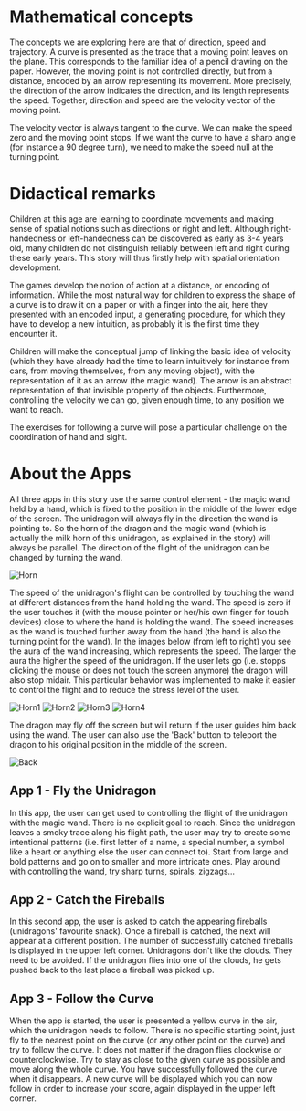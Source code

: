 # Mathematical concepts
The concepts we are exploring here are that of direction, speed and trajectory. A curve is presented as the trace that a moving point leaves on the plane. This corresponds to the familiar idea of a pencil drawing on the paper. However, the moving point is not controlled directly, but from a distance, encoded by an arrow representing its movement. More precisely, the direction of the arrow indicates the direction, and its length represents the speed. Together, direction and speed are the velocity vector of the moving point.

The velocity vector is always tangent to the curve. We can make the speed zero and the moving point stops. If we want the curve to have a sharp angle (for instance a 90 degree turn), we need to make the speed null at the turning point.

# Didactical remarks
Children at this age are learning to coordinate movements and making sense of spatial notions such as directions or right and left. Although right-handedness or left-handedness can be discovered as early as 3-4 years old, many children do not distinguish reliably between left and right during these early years. This story will thus firstly help with spatial orientation development.

The games develop the notion of action at a distance, or encoding of information. While the most natural way for children to express the shape of a curve is to draw it on a paper or with a finger into the air, here they presented with an encoded input, a generating procedure, for which they have to develop a new intuition, as probably it is the first time they encounter it.

Children will make the conceptual jump of linking the basic idea of velocity (which they have already had the time to learn intuitively for instance from cars, from moving themselves, from any moving object), with the representation of it as an arrow (the magic wand). The arrow is an abstract representation of that invisible property of the objects. Furthermore, controlling the velocity we can go, given enough time, to any position we want to reach.

The exercises for following a curve will pose a particular challenge on the coordination of hand and sight.

# About the Apps

All three apps in this story use the same control element - the magic wand held by a hand, which is fixed to the position in the middle of the lower edge of the screen. The unidragon will always fly in the direction the wand is pointing to. So the horn of the dragon and the magic wand (which is actually the milk horn of this unidragon, as explained in the story) will always be parallel. The direction of the flight of the unidragon can be changed by turning the wand.

![Horn](/stories/fire-1/img/_align-center_/horn.png)

The speed of the unidragon's flight can be controlled by touching the wand at different distances from the hand holding the wand. The speed is zero if the user touches it (with the mouse pointer or her/his own finger for touch devices) close to where the hand is holding the wand. The speed increases as the wand is touched further away from the hand (the hand is also the turning point for the wand). In the images below (from left to right) you see the aura of the wand increasing, which represents the speed. The larger the aura the higher the speed of the unidragon. If the user lets go (i.e. stopps clicking the mouse or does not touch the screen anymore) the dragon will also stop midair. This particular behavior was implemented to make it easier to control the flight and to reduce the stress level of the user.

![Horn1](/stories/fire-1/img/horn1.png)
![Horn2](/stories/fire-1/img/horn2.png)
![Horn3](/stories/fire-1/img/horn3.png)
![Horn4](/stories/fire-1/img/horn4.png)

The dragon may fly off the screen but will return if the user guides him back using the wand. The user can also use the 'Back' button to teleport the dragon to his original position in the middle of the screen.

![Back](/stories/fire-1/img/_align-center_/back.png)

## App 1 - Fly the Unidragon

In this app, the user can get used to controlling the flight of the unidragon with the magic wand. There is no explicit goal to reach. Since the unidragon leaves a smoky trace along his flight path, the user may try to create some intentional patterns (i.e. first letter of a name, a special number, a symbol  like a heart or anything else the user can connect to). Start from large and bold patterns and go on to smaller and more intricate ones. Play around with controlling the wand, try sharp turns, spirals, zigzags...

## App 2 - Catch the Fireballs

In this second app, the user is asked to catch the appearing fireballs (unidragons' favourite snack). Once a fireball is catched, the next will appear at a different position. The number of successfully catched fireballs is displayed in the upper left corner. Unidragons don't like the clouds. They need to be avoided. If the unidragon flies into one of the clouds, he gets pushed back to the last place a fireball was picked up.

## App 3 - Follow the Curve

When the app is started, the user is presented a yellow curve in the air, which the unidragon needs to follow. There is no specific starting point, just fly to the nearest point on the curve (or any other point on the curve) and try to follow the curve. It does not matter if the dragon flies clockwise or counterclockwise. Try to stay as close to the given curve as possible and move along the whole curve. You have successfully followed the curve when it disappears. A new curve will be displayed which you can now follow in order to increase your score, again displayed in the upper left corner.